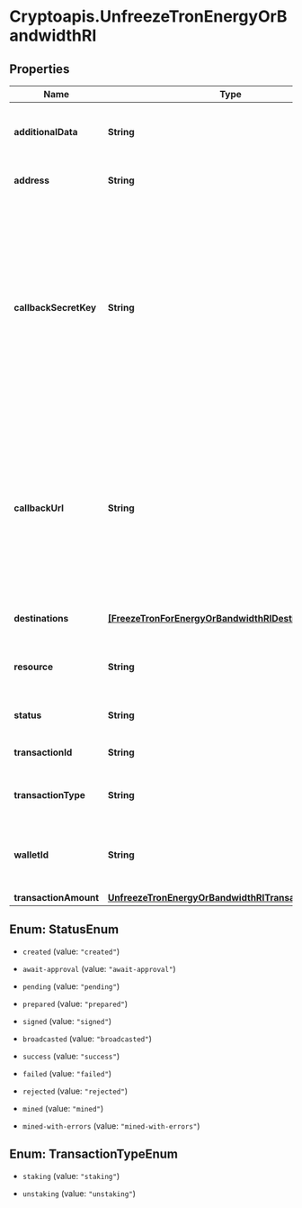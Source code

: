 # Cryptoapis.UnfreezeTronEnergyOrBandwidthRI

## Properties

Name | Type | Description | Notes
------------ | ------------- | ------------- | -------------
**additionalData** | **String** | Defines a transaction note with additional details | 
**address** | **String** | Defines the sender&#39;s public address. | 
**callbackSecretKey** | **String** | Represents the Secret Key value provided by the customer. This field is used for security purposes during the callback notification, in order to prove the sender of the callback as Crypto APIs. For more information please see our Documentation. | [optional] 
**callbackUrl** | **String** | Represents the URL that is set by the customer where the callback will be received at. The callback notification will be received only if and when the event occurs. We support ONLY httpS type of protocol. | [optional] 
**destinations** | [**[FreezeTronForEnergyOrBandwidthRIDestinationsInner]**](FreezeTronForEnergyOrBandwidthRIDestinationsInner.md) | Defines the destination of the transaction | 
**resource** | **String** | Defines the resource staking for (eg. Bandwidth, Energy) | 
**status** | **String** | Represents the status of the transaction. | 
**transactionId** | **String** | Defines the created transaction | 
**transactionType** | **String** | Defines the type of the transacted units. | 
**walletId** | **String** | Represents the sender&#39;s specific and unique Wallet ID of the sender. | 
**transactionAmount** | [**UnfreezeTronEnergyOrBandwidthRITransactionAmount**](UnfreezeTronEnergyOrBandwidthRITransactionAmount.md) |  | 



## Enum: StatusEnum


* `created` (value: `"created"`)

* `await-approval` (value: `"await-approval"`)

* `pending` (value: `"pending"`)

* `prepared` (value: `"prepared"`)

* `signed` (value: `"signed"`)

* `broadcasted` (value: `"broadcasted"`)

* `success` (value: `"success"`)

* `failed` (value: `"failed"`)

* `rejected` (value: `"rejected"`)

* `mined` (value: `"mined"`)

* `mined-with-errors` (value: `"mined-with-errors"`)





## Enum: TransactionTypeEnum


* `staking` (value: `"staking"`)

* `unstaking` (value: `"unstaking"`)




